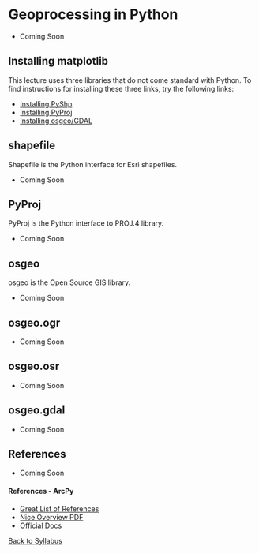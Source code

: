 # Geoprocessing in Python

 * Coming Soon

## Installing matplotlib

This lecture uses three libraries that do not come standard with Python. To find instructions for installing these three links, try the following links:

 * [Installing PyShp](https://code.google.com/p/pyshp/)
 * [Installing PyProj](https://pypi.python.org/pypi/pyproj/)
 * [Installing osgeo/GDAL](https://pypi.python.org/pypi/GDAL/)

## shapefile

Shapefile is the Python interface for Esri shapefiles.

 * Coming Soon

## PyProj

PyProj is the Python interface to PROJ.4 library.

 * Coming Soon

## osgeo

osgeo is the Open Source GIS library.

 * Coming Soon

## osgeo.ogr

 * Coming Soon

## osgeo.osr

 * Coming Soon

## osgeo.gdal

 * Coming Soon

## References

 * Coming Soon

#### References - ArcPy

 * [Great List of References](http://gis.stackexchange.com/questions/53816/what-are-some-resources-for-learning-arcpy)
 * [Nice Overview PDF](http://proceedings.esri.com/library/userconf/devsummit09/papers/pythonscriptingadvancedtechniques.pdf)
 * [Official Docs](http://help.arcgis.com/en/arcgisdesktop/10.0/help/index.html#/A_quick_tour_of_ArcPy/000v00000001000000/)

[Back to Syllabus](../../README.md)
